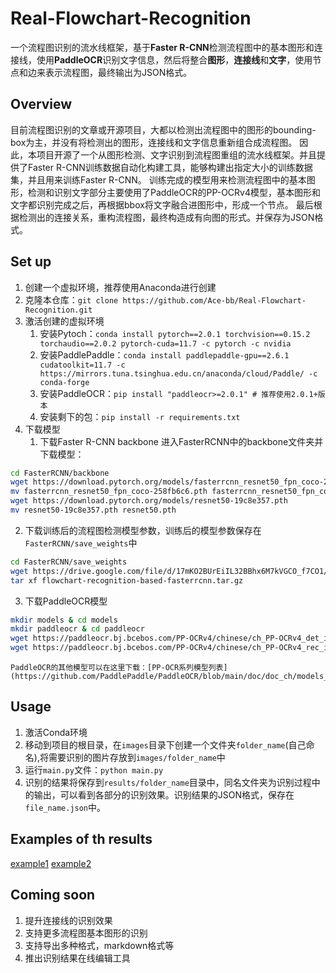 # Real-Flowchart-Recognition
一个流程图识别的流水线框架，基于**Faster R-CNN**检测流程图中的基本图形和连接线，使用**PaddleOCR**识别文字信息，然后将整合**图形**，**连接线**和**文字**，使用节点和边来表示流程图，最终输出为JSON格式。

## Overview
目前流程图识别的文章或开源项目，大都以检测出流程图中的图形的bounding-box为主，并没有将检测出的图形，连接线和文字信息重新组合成流程图。
因此，本项目开源了一个从图形检测、文字识别到流程图重组的流水线框架。并且提供了Faster R-CNN训练数据自动化构建工具，能够构建出指定大小的训练数据集，并且用来训练Faster R-CNN。
训练完成的模型用来检测流程图中的基本图形，检测和识别文字部分主要使用了PaddleOCR的PP-OCRv4模型，基本图形和文字都识别完成之后，再根据bbox将文字融合进图形中，形成一个节点。
最后根据检测出的连接关系，重构流程图，最终构造成有向图的形式。并保存为JSON格式。

## Set up
1. 创建一个虚拟环境，推荐使用Anaconda进行创建
2. 克隆本仓库：`git clone https://github.com/Ace-bb/Real-Flowchart-Recognition.git`
3. 激活创建的虚拟环境
   1. 安装Pytoch：`conda install pytorch==2.0.1 torchvision==0.15.2 torchaudio==2.0.2 pytorch-cuda=11.7 -c pytorch -c nvidia`
   2. 安装PaddlePaddle：`conda install paddlepaddle-gpu==2.6.1 cudatoolkit=11.7 -c https://mirrors.tuna.tsinghua.edu.cn/anaconda/cloud/Paddle/ -c conda-forge`
   3. 安装PaddleOCR：`pip install "paddleocr>=2.0.1" # 推荐使用2.0.1+版本`
   4. 安装剩下的包：`pip install -r requirements.txt`
4. 下载模型
   1. 下载Faster R-CNN backbone
        进入FasterRCNN中的backbone文件夹并下载模型：

```bash
cd FasterRCNN/backbone
wget https://download.pytorch.org/models/fasterrcnn_resnet50_fpn_coco-258fb6c6.pth
mv fasterrcnn_resnet50_fpn_coco-258fb6c6.pth fasterrcnn_resnet50_fpn_coco.pth
wget https://download.pytorch.org/models/resnet50-19c8e357.pth
mv resnet50-19c8e357.pth resnet50.pth
```
   2. 下载训练后的流程图检测模型参数，训练后的模型参数保存在`FasterRCNN/save_weights`中
```bash
cd FasterRCNN/save_weights
wget https://drive.google.com/file/d/17mKO2BUrEiIL32BBhx6M7kVGCO_f7CO1/view?usp=drive_link
tar xf flowchart-recognition-based-fasterrcnn.tar.gz
```
   3. 下载PaddleOCR模型
```bash
mkdir models & cd models
mkdir paddleocr & cd paddleocr
wget https://paddleocr.bj.bcebos.com/PP-OCRv4/chinese/ch_PP-OCRv4_det_infer.tar & tar xf ch_PP-OCRv4_det_infer.tar
wget https://paddleocr.bj.bcebos.com/PP-OCRv4/chinese/ch_PP-OCRv4_rec_infer.tar & tar xf ch_PP-OCRv4_rec_infer.tar
```
    PaddleOCR的其他模型可以在这里下载：[PP-OCR系列模型列表](https://github.com/PaddlePaddle/PaddleOCR/blob/main/doc/doc_ch/models_list.md)


## Usage
1. 激活Conda环境
2. 移动到项目的根目录，在`images`目录下创建一个文件夹`folder_name`(自己命名),将需要识别的图片存放到`images/folder_name`中
3. 运行`main.py`文件：`python main.py`
4. 识别的结果将保存到`results/folder_name`目录中，同名文件夹为识别过程中的输出，可以看到各部分的识别效果。识别结果的JSON格式，保存在`file_name.json`中。

## Examples of th results
[example1](results/f1/f1/draw-node-edge.png)
[example2](results/flowchart/2/draw-node-edge.png)

## Coming soon
1. 提升连接线的识别效果
2. 支持更多流程图基本图形的识别
3. 支持导出多种格式，markdown格式等
4. 推出识别结果在线编辑工具